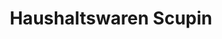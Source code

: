 ---
title: "Haushaltswaren Scupin"
url: /greifswald/haushaltswaren-scupin/
shop: Haushaltsartikel
---